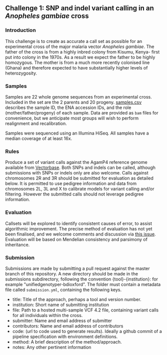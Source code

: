 ## Challenge 1: SNP and indel variant calling in an _Anopheles gambiae_ cross

### Introduction

This challenge is to create as accurate a call set as possible for an experimental cross of the major malaria vector _Anopheles gambiae_.
The father of the cross is from a highly inbred colony from Kisumu, Kenya- first put into colony in the 1970s. 
As a result we expect the father to be highly homozygous.
The mother is from a much more recently colonised line (Ghana) and therefore expected to have substantially higher levels of heterozygosity. 

### Samples

Samples are 22 whole genome sequences from an experimental cross. Included in the set are the 2 parents and 20 progeny.
[samples.csv](samples.csv) describes the sample ID, the ENA accession IDs, and the role (mother/father/progeny) of each sample.
Data are provided as `bam` files for convenience, but we anticipate most groups will wish to perform realignment and recalibration.

Samples were sequenced using an Illumina HiSeq. All samples have a median coverage of at least 16x.

### Rules

Produce a set of variant calls against the AgamP4 reference genome available from [Vectorbase](https://www.vectorbase.org/downloadinfo/anopheles-gambiae-pestchromosomesagamp4fagz).
Both SNPs and indels can be called, although submissions with SNPs or indels only are also welcome.
Calls against chromosomes 2R and 3R should be submitted for evaluation as detailed below.
It is permitted to use pedigree information and data from chromosomes 2L, 3L and X to calibrate models for variant calling and/or filtering.
However the submitted calls should not leverage pedigree information.

### Evaluation

Callsets will be explored to identify consistent causes of error, to assist algorithmic improvement.
The precise method of evaluation has not yet been finalised, and we welcome comments and discussion via [this issue](https://github.com/malariagen/ag1000g-bakeoff/issues/5). 
Evaluation will be based on Mendelian consistency and parsimony of inheritance.

### Submission

Submissions are made by submitting a pull request against the master branch of this repository.
A new directory should be made in the submissions subdirectory, following the convention {tool}-{institution}: for example "unifiedgenotyper-bdioxford".
The folder must contain a metadata file called `submission.yml`, containing the following keys.

 - title: Title of the approach, perhaps a tool and version number.
 - institution: Short name of submitting institution
 - file: Path to a hosted multi-sample VCF 4.2 file, containing variant calls for all individuals within the cross.
 - submitter: Name and email address of submitter
 - contributors: Name and email address of contributors
 - code: (url to code used to generate results). Ideally a github commit of a pipeline specification with environment definitions.
 - method: A brief description of the method/approach.
 - notes: Any other pertinent information
